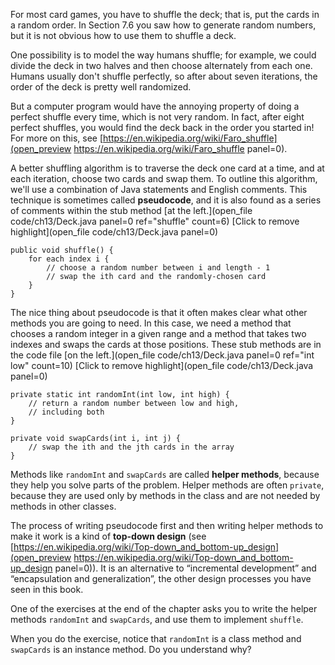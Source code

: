 For most card games, you have to shuffle the deck; that is, put the cards in a random order. In Section 7.6 you saw how to generate random numbers, but it is not obvious how to use them to shuffle a deck.

One possibility is to model the way humans shuffle; for example, we could divide the deck in two halves and then choose alternately from each one. Humans usually don't shuffle perfectly, so after about seven iterations, the order of the deck is pretty well randomized.

But a computer program would have the annoying property of doing a perfect shuffle every time, which is not very random. In fact, after eight perfect shuffles, you would find the deck back in the order you started in! For more on this, see [https://en.wikipedia.org/wiki/Faro_shuffle](open_preview https://en.wikipedia.org/wiki/Faro_shuffle panel=0).



A better shuffling algorithm is to traverse the deck one card at a time, and at each iteration, choose two cards and swap them. To outline this algorithm, we'll use a combination of Java statements and English comments. This technique is sometimes called **pseudocode**, and it is also found as a series of comments within the stub method [at the left.](open_file code/ch13/Deck.java panel=0 ref="shuffle" count=6)
[Click to remove highlight](open_file code/ch13/Deck.java panel=0)



```code
public void shuffle() {
    for each index i {
        // choose a random number between i and length - 1
        // swap the ith card and the randomly-chosen card
    }
}
```


The nice thing about pseudocode is that it often makes clear what other methods you are going to need. In this case, we need a method that chooses a random integer in a given range and a method that takes two indexes and swaps the cards at those positions. These stub methods are in the code file [on the left.](open_file code/ch13/Deck.java panel=0 ref="int low" count=10)
[Click to remove highlight](open_file code/ch13/Deck.java panel=0)


```code
private static int randomInt(int low, int high) {
    // return a random number between low and high,
    // including both
}

private void swapCards(int i, int j) {
    // swap the ith and the jth cards in the array
}
```


Methods like `randomInt` and `swapCards` are called **helper methods**, because they help you solve parts of the problem. Helper methods are often `private`, because they are used only by methods in the class and are not needed by methods in other classes.


The process of writing pseudocode first and then writing helper methods to make it work is a kind of **top-down design** (see [https://en.wikipedia.org/wiki/Top-down_and_bottom-up_design](open_preview https://en.wikipedia.org/wiki/Top-down_and_bottom-up_design panel=0)).
 It is an alternative to “incremental development” and “encapsulation and generalization”, the other design processes you have seen in this book.

One of the exercises at the end of the chapter asks you to write the helper methods `randomInt` and `swapCards`, and use them to implement `shuffle`.

When you do the exercise, notice that `randomInt` is a class method and `swapCards` is an instance method. Do you understand why?